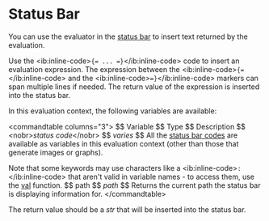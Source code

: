 # Status Bar

You can use the evaluator in the [status bar](/Manual/preferences/preferences_categories/file_displays/status_bar.md) to insert text returned by the evaluation.

Use the \<ib:inline-code\>`{= ... =}`\</ib:inline-code\> code to insert an evaluation expression. The expression between the \<ib:inline-code\>`{=`\</ib:inline-code\> and the \<ib:inline-code\>`=}`\</ib:inline-code\> markers can span multiple lines if needed. The return value of the expression is inserted into the status bar.

In this evaluation context, the following variables are available:

\<commandtable columns="3"\> \$\$ Variable \$\$ Type \$\$ Description \$\$ \<nobr\>*status code*\</nobr\> \$\$ *varies* \$\$ All the [status bar codes](/Manual/reference/status_bar_codes/RAEDME.md) are available as variables in this evaluation context (other than those that generate images or graphs).

Note that some keywords may use characters like a \<ib:inline-code\>`:`\</ib:inline-code\> that aren't valid in variable names - to access them, use the [val](/Manual/reference/evaluator/val.md) function. \$\$ path \$\$ *path* \$\$ Returns the current path the status bar is displaying information for. \</commandtable\>

The return value should be a *str* that will be inserted into the status bar.

